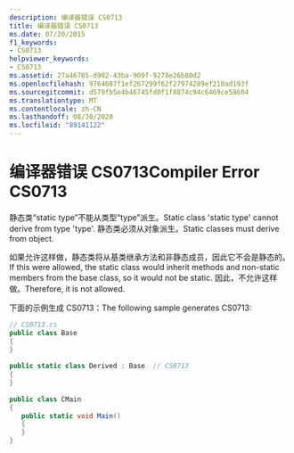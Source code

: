```yaml
---
description: 编译器错误 CS0713
title: 编译器错误 CS0713
ms.date: 07/20/2015
f1_keywords:
- CS0713
helpviewer_keywords:
- CS0713
ms.assetid: 27a46765-d982-43ba-909f-9278e26b80d2
ms.openlocfilehash: 9764607f1ef267299f62f27974289ef210ad193f
ms.sourcegitcommit: d579fb5e4b46745fd0f1f8874c94c6469ce58604
ms.translationtype: MT
ms.contentlocale: zh-CN
ms.lasthandoff: 08/30/2020
ms.locfileid: "89141122"
---
```

# <a name="compiler-error-cs0713"></a><span data-ttu-id="c5b74-103">编译器错误 CS0713</span><span class="sxs-lookup"><span data-stu-id="c5b74-103">Compiler Error CS0713</span></span>
<span data-ttu-id="c5b74-104">静态类“static type”不能从类型“type”派生。</span><span class="sxs-lookup"><span data-stu-id="c5b74-104">Static class 'static type' cannot derive from type 'type'.</span></span> <span data-ttu-id="c5b74-105">静态类必须从对象派生。</span><span class="sxs-lookup"><span data-stu-id="c5b74-105">Static classes must derive from object.</span></span>  
  
 <span data-ttu-id="c5b74-106">如果允许这样做，静态类将从基类继承方法和非静态成员，因此它不会是静态的。</span><span class="sxs-lookup"><span data-stu-id="c5b74-106">If this were allowed, the static class would inherit methods and non-static members from the base class, so it would not be static.</span></span> <span data-ttu-id="c5b74-107">因此，不允许这样做。</span><span class="sxs-lookup"><span data-stu-id="c5b74-107">Therefore, it is not allowed.</span></span>  
  
 <span data-ttu-id="c5b74-108">下面的示例生成 CS0713：</span><span class="sxs-lookup"><span data-stu-id="c5b74-108">The following sample generates CS0713:</span></span>  
  
```csharp  
// CS0713.cs  
public class Base  
{  
}  
  
public static class Derived : Base  // CS0713  
{  
}  
  
public class CMain  
{  
   public static void Main()  
   {  
   }  
}  
```
